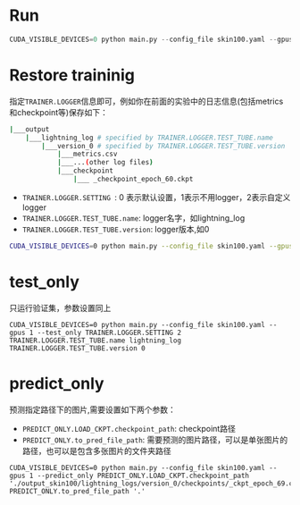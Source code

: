 
# Run

```python
CUDA_VISIBLE_DEVICES=0 python main.py --config_file skin100.yaml --gpus 1 
```

# Restore traininig

指定`TRAINER.LOGGER`信息即可，例如你在前面的实验中的日志信息(包括metrics和checkpoint等)保存如下：

```bash
|___output
    |___lightning_log # specified by TRAINER.LOGGER.TEST_TUBE.name
        |___version_0 # specified by TRAINER.LOGGER.TEST_TUBE.version
            |___metrics.csv
            |___...(other log files)
            |___checkpoint
                |___ _checkpoint_epoch_60.ckpt
```

- `TRAINER.LOGGER.SETTING `: 0 表示默认设置，1表示不用logger，2表示自定义logger
- `TRAINER.LOGGER.TEST_TUBE.name`: logger名字，如lightning_log
- `TRAINER.LOGGER.TEST_TUBE.version`: logger版本,如0


```bash
CUDA_VISIBLE_DEVICES=0 python main.py --config_file skin100.yaml --gpus 1 TRAINER.LOGGER.SETTING 2 TRAINER.LOGGER.TEST_TUBE.name lightning_log TRAINER.LOGGER.TEST_TUBE.version 0
```

# test_only

只运行验证集，参数设置同上
```
CUDA_VISIBLE_DEVICES=0 python main.py --config_file skin100.yaml --gpus 1 --test_only TRAINER.LOGGER.SETTING 2 TRAINER.LOGGER.TEST_TUBE.name lightning_log TRAINER.LOGGER.TEST_TUBE.version 0
```

# predict_only

预测指定路径下的图片,需要设置如下两个参数：

- `PREDICT_ONLY.LOAD_CKPT.checkpoint_path`: checkpoint路径
- `PREDICT_ONLY.to_pred_file_path`: 需要预测的图片路径，可以是单张图片的路径，也可以是包含多张图片的文件夹路径

```
CUDA_VISIBLE_DEVICES=0 python main.py --config_file skin100.yaml --gpus 1 --predict_only PREDICT_ONLY.LOAD_CKPT.checkpoint_path './output_skin100/lightning_logs/version_0/checkpoints/_ckpt_epoch_69.ckpt' PREDICT_ONLY.to_pred_file_path '.'
```